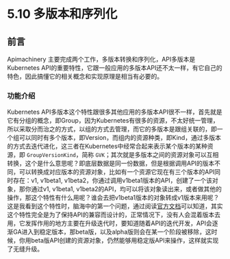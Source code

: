 # 5.10 多版本和序列化

## 前言

Apimachinery 主要完成两个工作，多版本转换和序列化，API多版本是Kubernetes API的重要特性，它跟一般应用的多版本API还不太一样，有它自己的特色，因此搞懂它的相关概念和实现原理是相当有必要的。

### 功能介绍 <a href="#gong-neng-jie-shao" id="gong-neng-jie-shao"></a>

Kubernetes API多版本这个特性跟很多其他应用的多版本API很不一样，首先就是它有分组的概念，即Group，因为Kubernetes有很多的资源，不太好统一管理，所以采取分而治之的方式，以组的方式去管理，而它的多版本是跟组关联的，即一个组可以同时有多个版本，即Version，而组内的资源种类，即Kind，通过多版本的方式去迭代进化，这三者在Kubernetes中经常合起来表示某个版本的某种资源，即 `GroupVersionKind`，简称 `GVK`；其次就是多版本之间的资源对象可以互相转换，这个是什么意思呢？即底层数据是同一份数据，但是根据调用API的版本不同，可以转换成对应版本的资源对象，比如有一个资源它现在有三个版本的API同时存在：v1, v1beta1, v1beta2，你通过调用v1beta1版本的API，创建了一个该对象，那你通过v1, v1beta1, v1beta2的API，均可以将该对象读出来，或者做其他的操作，那这个特性有什么用呢？谁会去把v1beta1版本的对象转成v1版本来用呢？这是我看到这个特性时，脑海中的第一个问题，通过阅读[官方文档](https://kubernetes.io/docs/concepts/overview/kubernetes-api/#api-groups-and-versioning)可以知道，其实这个特性完全是为了保持API的兼容而设计的，正常情况下，没有人会混着版本去用，它发挥作用的地方主要在升级迭代时，要知道随着API的迭代开发，API会逐渐GA进入到稳定版本，那beta版，以及alpha版则会在某一个阶段被移除，这时候，你用beta版API创建的资源对象，仍然能够用稳定版API来操作，这样就实现了无缝升级。
